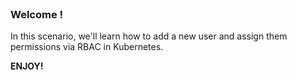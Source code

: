 
<br>

### Welcome !

In this scenario, we'll learn how to add a new user and assign them permissions via RBAC in Kubernetes.

**ENJOY!**
